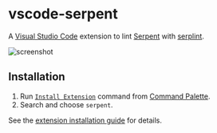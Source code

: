 # vscode-serpent

A [Visual Studio Code](https://code.visualstudio.com/) extension to lint
[Serpent](https://github.com/ethereum/serpent) with
[serplint](https://github.com/beaugunderson/serplint).

![screenshot](screenshot.png)

## Installation

1. Run [`Install Extension`](https://code.visualstudio.com/docs/editor/extension-gallery#_install-an-extension) command from [Command Palette](https://code.visualstudio.com/Docs/editor/codebasics#_command-palette).
2. Search and choose `serpent`.

See the [extension installation guide](https://code.visualstudio.com/docs/editor/extension-gallery) for details.
